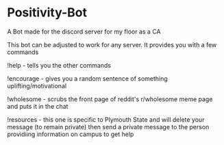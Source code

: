 # Positivity-Bot
A Bot made for the discord server for my floor as a CA

This bot can be adjusted to work for any server. It provides you with a few commands

!help - tells you the other commands

!encourage - gives you a random sentence of something uplifting/motivational 

!wholesome - scrubs the front page of reddit's r/wholesome meme page and puts it in the chat

!resources - this one is specific to Plymouth State and will delete your message (to remain private) then send a private message to the person providiing information on campus to get help
